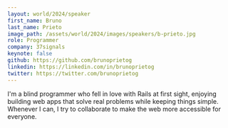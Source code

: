 ```yaml
---
layout: world/2024/speaker
first_name: Bruno
last_name: Prieto
image_path: /assets/world/2024/images/speakers/b-prieto.jpg
role: Programmer
company: 37signals
keynote: false
github: https://github.com/brunoprietog
linkedin: https://linkedin.com/in/brunoprietog
twitter: https://twitter.com/brunoprietog
---
```


I'm a blind programmer who fell in love with Rails at first sight, enjoying building web apps that solve real problems while keeping things simple. Whenever I can, I try to collaborate to make the web more accessible for everyone.
